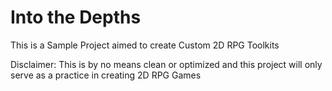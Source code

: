 # Into the Depths

This is a Sample Project aimed to create Custom 2D RPG Toolkits

Disclaimer: This is by no means clean or optimized and this project will only serve as a practice in creating 2D RPG Games